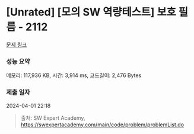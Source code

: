 # [Unrated] [모의 SW 역량테스트] 보호 필름 - 2112 

[문제 링크](https://swexpertacademy.com/main/code/problem/problemDetail.do?contestProbId=AV5V1SYKAaUDFAWu) 

### 성능 요약

메모리: 117,936 KB, 시간: 3,914 ms, 코드길이: 2,476 Bytes

### 제출 일자

2024-04-01 22:18



> 출처: SW Expert Academy, https://swexpertacademy.com/main/code/problem/problemList.do